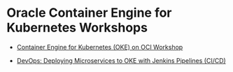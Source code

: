 # Oracle Container Engine for Kubernetes Workshops #


+ [Container Engine for Kubernetes (OKE) on OCI Workshop](k8s/OKE/README.md)

* [DevOps: Deploying Microservices to OKE with Jenkins Pipelines (CI/CD)](k8s/jenkinspipelines/README.md)
